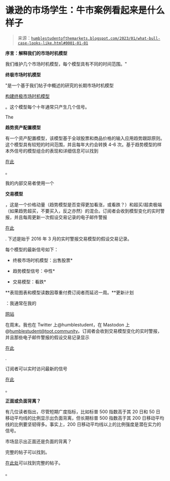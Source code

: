 <!--yml

类别：未分类

日期：2024-05-18 01:33:57

-->

# 谦逊的市场学生：牛市案例看起来是什么样子

> 来源：[`humblestudentofthemarkets.blogspot.com/2023/01/what-bull-case-looks-like.html#0001-01-01`](https://humblestudentofthemarkets.blogspot.com/2023/01/what-bull-case-looks-like.html#0001-01-01)

**序言：解释我们的市场时机模型**

我们维护几个市场时机模型，每个模型具有不同的时间范围。"

**终极市场时机模型**

"是一个基于我们帖子中概述的研究的长期市场时机模型

[构建终极市场时机模型](https://humblestudentofthemarkets.com/2016/01/26/building-the-ultimate-market-timing-model/)

。这个模型每个十年通常只产生几个信号。

The

**趋势资产配置模型**

有一个资产配置模型，该模型基于全球股票和商品价格的输入应用趋势跟踪原则。这个模型具有较短的时间范围，并且每年大约会转换 4-6 次。基于趋势模型的样本外信号的模型组合的表现和详细信息可以找到

[在此](https://humblestudentofthemarkets.com/trend-model-report-card/)

。

我的内部交易者使用一个

**交易模型**

，这是一个价格动量（趋势模型是否变得更加看涨，或看跌？）和超买/超卖极端（如果趋势超买，不要买入，反之亦然）的混合。订阅者会收到模型变化的实时警报，并且每周更新一次假设交易记录的电子邮件警报

[在此](https://humblestudentofthemarkets.com/trading-track-record/)

. 下述是始于 2016 年 3 月的实时警报交易模型的假设交易记录。

每个模型的最新信号如下：

+   终极市场时机模型：出售股票*

+   趋势模型信号：中性*

+   交易模型：看跌*

**表现图表和模型读数因尊重付费订阅者而延迟一周。**更新计划

：我通常在我的

[网站](https://humblestudentofthemarkets.com/)

在周末。我也在 Twitter 上@humblestudent，在 Mastodon 上@humblestudent@toot.community。订阅者会收到交易模型变化的实时警报，并且那些电子邮件警报的假设交易记录显示

[在此](https://humblestudentofthemarkets.com/trading-track-record/)

.

订阅者可以实时访问最新的信号

[在此](https://humblestudentofthemarkets.com/my-inner-trader/)

。

**正面或负面背离？**

有几位读者指出，尽管短期广度指标，比如标普 500 指数高于其 20 日和 50 日移动平均线的比例显示出负面背离，但长期标普 500 指数高于其 200 日移动平均线的比例要坚韧得多。事实上，200 日移动平均线以上的比例强度是潜在实力的信号。

市场显示出正面还是负面的背离？

完整的帖子可以找到。

[在此处](https://humblestudentofthemarkets.com/2023/01/29/what-the-bull-case-looks-like/)可以找到完整的帖子。

。
